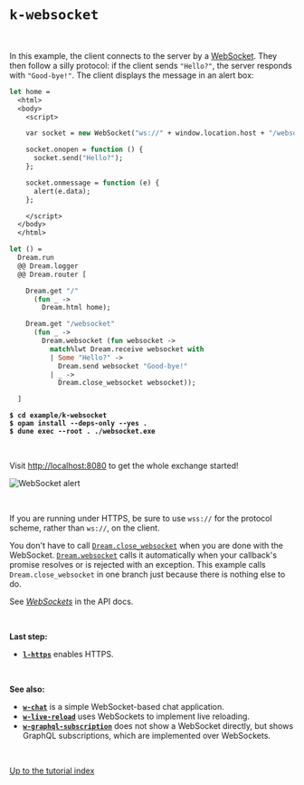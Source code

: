 # `k-websocket`

<br>

In this example, the client connects to the server by a
[WebSocket](https://aantron.github.io/dream/#websockets). They then follow a
silly protocol: if the client sends `"Hello?"`, the server responds with
`"Good-bye!"`. The client displays the message in an alert box:

```ocaml
let home =
  <html>
  <body>
    <script>

    var socket = new WebSocket("ws://" + window.location.host + "/websocket");

    socket.onopen = function () {
      socket.send("Hello?");
    };

    socket.onmessage = function (e) {
      alert(e.data);
    };

    </script>
  </body>
  </html>

let () =
  Dream.run
  @@ Dream.logger
  @@ Dream.router [

    Dream.get "/"
      (fun _ ->
        Dream.html home);

    Dream.get "/websocket"
      (fun _ ->
        Dream.websocket (fun websocket ->
          match%lwt Dream.receive websocket with
          | Some "Hello?" ->
            Dream.send websocket "Good-bye!"
          | _ ->
            Dream.close_websocket websocket));

  ]
```

<pre><code><b>$ cd example/k-websocket</b>
<b>$ opam install --deps-only --yes .</b>
<b>$ dune exec --root . ./websocket.exe</b></code></pre>

<br>

Visit [http://localhost:8080](http://localhost:8080) to get the whole exchange
started!

![WebSocket alert](https://raw.githubusercontent.com/aantron/dream/master/docs/asset/websocket.png)

<br>

If you are running under HTTPS, be sure to use `wss://` for the protocol scheme,
rather than `ws://`, on the client.

You don't have to call
[`Dream.close_websocket`](https://aantron.github.io/dream/#val-close_websocket)
when you are done with the WebSocket.
[`Dream.websocket`](https://aantron.github.io/dream/#val-websocket) calls it
automatically when your callback's promise resolves or is rejected with an
exception. This example calls `Dream.close_websocket` in one branch just
because there is nothing else to do.

See [*WebSockets*](https://aantron.github.io/dream/#websockets) in the API docs.

<br>

**Last step:**

- [**`l-https`**](../l-https#files) enables HTTPS.

<br>

**See also:**

- [**`w-chat`**](../w-chat#files) is a simple WebSocket-based chat application.
- [**`w-live-reload`**](../w-live-reload#files) uses WebSockets to implement
  live reloading.
- [**`w-graphql-subscription`**](../w-graphql-subscription) does not show a
  WebSocket directly, but shows GraphQL subscriptions, which are implemented
  over WebSockets.

<br>

[Up to the tutorial index](../#readme)
